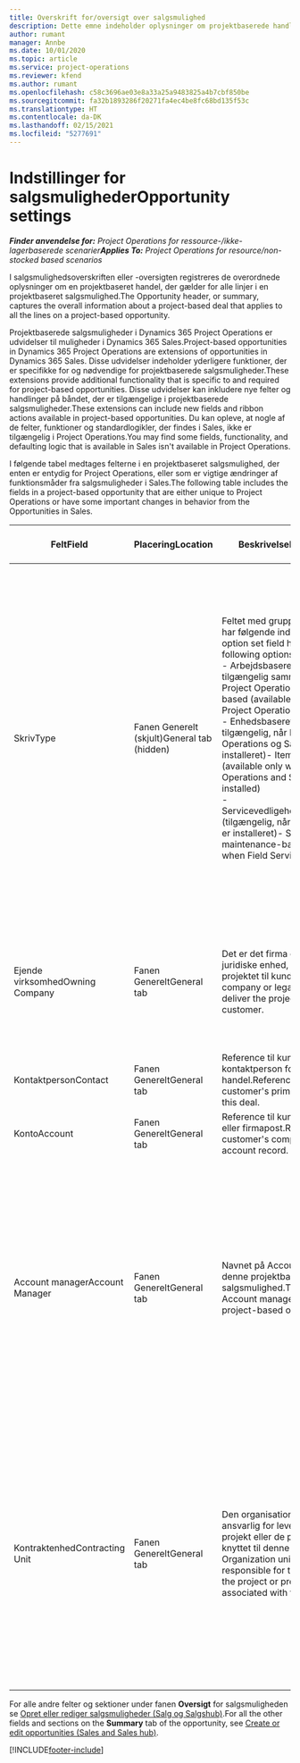 ```yaml
---
title: Overskrift for/oversigt over salgsmulighed
description: Dette emne indeholder oplysninger om projektbaserede handler og projektbaserede salgsmulighedslinjer.
author: rumant
manager: Annbe
ms.date: 10/01/2020
ms.topic: article
ms.service: project-operations
ms.reviewer: kfend
ms.author: rumant
ms.openlocfilehash: c58c3696ae03e8a33a25a9483825a4b7cbf850be
ms.sourcegitcommit: fa32b1893286f20271fa4ec4be8fc68bd135f53c
ms.translationtype: HT
ms.contentlocale: da-DK
ms.lasthandoff: 02/15/2021
ms.locfileid: "5277691"
---
```

# <a name="opportunity-settings"></a><span data-ttu-id="46fbd-103">Indstillinger for salgsmuligheder</span><span class="sxs-lookup"><span data-stu-id="46fbd-103">Opportunity settings</span></span>

<span data-ttu-id="46fbd-104">_**Finder anvendelse for:** Project Operations for ressource-/ikke-lagerbaserede scenarier_</span><span class="sxs-lookup"><span data-stu-id="46fbd-104">_**Applies To:** Project Operations for resource/non-stocked based scenarios_</span></span>


<span data-ttu-id="46fbd-105">I salgsmulighedsoverskriften eller -oversigten registreres de overordnede oplysninger om en projektbaseret handel, der gælder for alle linjer i en projektbaseret salgsmulighed.</span><span class="sxs-lookup"><span data-stu-id="46fbd-105">The Opportunity header, or summary, captures the overall information about a project-based deal that applies to all the lines on a project-based opportunity.</span></span>

<span data-ttu-id="46fbd-106">Projektbaserede salgsmuligheder i Dynamics 365 Project Operations er udvidelser til muligheder i Dynamics 365 Sales.</span><span class="sxs-lookup"><span data-stu-id="46fbd-106">Project-based opportunities in Dynamics 365 Project Operations are extensions of opportunities in Dynamics 365 Sales.</span></span> <span data-ttu-id="46fbd-107">Disse udvidelser indeholder yderligere funktioner, der er specifikke for og nødvendige for projektbaserede salgsmuligheder.</span><span class="sxs-lookup"><span data-stu-id="46fbd-107">These extensions provide additional functionality that is specific to and required for project-based opportunities.</span></span> <span data-ttu-id="46fbd-108">Disse udvidelser kan inkludere nye felter og handlinger på båndet, der er tilgængelige i projektbaserede salgsmuligheder.</span><span class="sxs-lookup"><span data-stu-id="46fbd-108">These extensions can include new fields and ribbon actions available in project-based opportunities.</span></span> <span data-ttu-id="46fbd-109">Du kan opleve, at nogle af de felter, funktioner og standardlogikler, der findes i Sales, ikke er tilgængelig i Project Operations.</span><span class="sxs-lookup"><span data-stu-id="46fbd-109">You may find some fields, functionality, and defaulting logic that is available in Sales isn't available in Project Operations.</span></span>

<span data-ttu-id="46fbd-110">I følgende tabel medtages felterne i en projektbaseret salgsmulighed, der enten er entydig for Project Operations, eller som er vigtige ændringer af funktionsmåder fra salgsmuligheder i Sales.</span><span class="sxs-lookup"><span data-stu-id="46fbd-110">The following table includes the fields in a project-based opportunity that are either unique to Project Operations or have some important changes in behavior from the Opportunities in Sales.</span></span>

| <span data-ttu-id="46fbd-111">**Felt**</span><span class="sxs-lookup"><span data-stu-id="46fbd-111">**Field**</span></span> | <span data-ttu-id="46fbd-112">**Placering**</span><span class="sxs-lookup"><span data-stu-id="46fbd-112">**Location**</span></span> | <span data-ttu-id="46fbd-113">**Beskrivelse**</span><span class="sxs-lookup"><span data-stu-id="46fbd-113">**Description**</span></span> | <span data-ttu-id="46fbd-114">**Downstream-virkning**</span><span class="sxs-lookup"><span data-stu-id="46fbd-114">**Downstream impact**</span></span> |
| --- | --- | --- | --- |
| <span data-ttu-id="46fbd-115">Skriv</span><span class="sxs-lookup"><span data-stu-id="46fbd-115">Type</span></span> | <span data-ttu-id="46fbd-116">Fanen Generelt (skjult)</span><span class="sxs-lookup"><span data-stu-id="46fbd-116">General tab (hidden)</span></span> | <span data-ttu-id="46fbd-117">Feltet med grupperet indstilling har følgende indstillinger:</span><span class="sxs-lookup"><span data-stu-id="46fbd-117">This option set field has the following options:</span></span></br><span data-ttu-id="46fbd-118">- Arbejdsbaseret (kun tilgængelig sammen med Project Operations)</span><span class="sxs-lookup"><span data-stu-id="46fbd-118">- Work-based (available only with Project Operations)</span></span></br><span data-ttu-id="46fbd-119">- Enhedsbaseret (kun tilgængelig, når Project Operations og Sales er installeret)</span><span class="sxs-lookup"><span data-stu-id="46fbd-119">- Item-based (available only when Project Operations and Sales are installed)</span></span></br><span data-ttu-id="46fbd-120">- Servicevedligeholdelsesbaseret (tilgængelig, når Field Service er installeret)</span><span class="sxs-lookup"><span data-stu-id="46fbd-120">- Service maintenance-based (available when Field Service is installed)</span></span> | <span data-ttu-id="46fbd-121">Når du bruger Project Operations, angives værdien i dette felt automatisk til **Arbejdsbaseret**, hvilket klassificerer salgsmuligheden som projektbaseret.</span><span class="sxs-lookup"><span data-stu-id="46fbd-121">When you use Project Operations, this field value is automatically set to **Work-based** which classifies the Opportunity as project-based.</span></span> <span data-ttu-id="46fbd-122">En salgsmulighed bør være projektbaseret for at aktivere alle projektspecifikke udvidelser og funktioner i den efterfølgende salgsproces for denne aftale.</span><span class="sxs-lookup"><span data-stu-id="46fbd-122">An Opportunity should be project-based to enable all project-specific extensions and functionality in the downstream sales process for this deal.</span></span> |
| <span data-ttu-id="46fbd-123">Ejende virksomhed</span><span class="sxs-lookup"><span data-stu-id="46fbd-123">Owning Company</span></span> | <span data-ttu-id="46fbd-124">Fanen Generelt</span><span class="sxs-lookup"><span data-stu-id="46fbd-124">General tab</span></span> | <span data-ttu-id="46fbd-125">Det er det firma eller den juridiske enhed, der leverer projektet til kunden.</span><span class="sxs-lookup"><span data-stu-id="46fbd-125">This is the company or legal entity that will deliver the project for the customer.</span></span> | <span data-ttu-id="46fbd-126">Oplysningerne i feltet kopieres til det tilsvarende felt i det projekttilbud, der er oprettet ud fra denne salgsmulighed.</span><span class="sxs-lookup"><span data-stu-id="46fbd-126">This field information will be copied to the corresponding field on the Project quote that is created from this Opportunity.</span></span> |
| <span data-ttu-id="46fbd-127">Kontaktperson</span><span class="sxs-lookup"><span data-stu-id="46fbd-127">Contact</span></span> | <span data-ttu-id="46fbd-128">Fanen Generelt</span><span class="sxs-lookup"><span data-stu-id="46fbd-128">General tab</span></span> | <span data-ttu-id="46fbd-129">Reference til kundens primære kontaktperson for denne handel.</span><span class="sxs-lookup"><span data-stu-id="46fbd-129">Reference to the customer's primary contact for this deal.</span></span> | |
| <span data-ttu-id="46fbd-130">Konto</span><span class="sxs-lookup"><span data-stu-id="46fbd-130">Account</span></span> | <span data-ttu-id="46fbd-131">Fanen Generelt</span><span class="sxs-lookup"><span data-stu-id="46fbd-131">General tab</span></span> | <span data-ttu-id="46fbd-132">Reference til kundens firma eller firmapost.</span><span class="sxs-lookup"><span data-stu-id="46fbd-132">Reference to the customer's company or account record.</span></span> | |
| <span data-ttu-id="46fbd-133">Account manager</span><span class="sxs-lookup"><span data-stu-id="46fbd-133">Account Manager</span></span> | <span data-ttu-id="46fbd-134">Fanen Generelt</span><span class="sxs-lookup"><span data-stu-id="46fbd-134">General tab</span></span> | <span data-ttu-id="46fbd-135">Navnet på Account manager for denne projektbaserede salgsmulighed.</span><span class="sxs-lookup"><span data-stu-id="46fbd-135">The name of the Account manager for this project-based opportunity.</span></span> | <span data-ttu-id="46fbd-136">Account manageren er ansvarlig for at administrere relationen til kunden ved at fuldføre dette projekt.</span><span class="sxs-lookup"><span data-stu-id="46fbd-136">The Account manager is responsible for managing the relationship with the customer through the completion of this project.</span></span> <span data-ttu-id="46fbd-137">På basis af den reserverbare ressourcepost, der er knyttet til Account manager, angives standarden for kontraktenheden.</span><span class="sxs-lookup"><span data-stu-id="46fbd-137">Based on the bookable resource record tied to the Account manager, the contracting unit is defaulted.</span></span> |
| <span data-ttu-id="46fbd-138">Kontraktenhed</span><span class="sxs-lookup"><span data-stu-id="46fbd-138">Contracting Unit</span></span> | <span data-ttu-id="46fbd-139">Fanen Generelt</span><span class="sxs-lookup"><span data-stu-id="46fbd-139">General tab</span></span> | <span data-ttu-id="46fbd-140">Den organisationsenhed, der er ansvarlig for leveringen af det projekt eller de projekter, der er knyttet til denne handel.</span><span class="sxs-lookup"><span data-stu-id="46fbd-140">The Organization unit that is responsible for the delivery of the project or projects associated with this deal.</span></span> | <span data-ttu-id="46fbd-141">Kontraktenheden er afdelingen i det firma, der skal gennemføre projekterne, når handlen er indgået.</span><span class="sxs-lookup"><span data-stu-id="46fbd-141">The contracting unit is the division of the company that will complete the project(s) after the deal is closed.</span></span> <span data-ttu-id="46fbd-142">Alle kontraherende enheder har en valuta, og denne valuta bruges til at rapportere de anslåede og faktiske omkostninger, der er påløbet i løbet af projektet.</span><span class="sxs-lookup"><span data-stu-id="46fbd-142">Every contracting unit has a currency, and this currency is used to report estimated and actual costs incurred during the project.</span></span> |

<span data-ttu-id="46fbd-143">For alle andre felter og sektioner under fanen **Oversigt** for salgsmuligheden se [Opret eller rediger salgsmuligheder (Salg og Salgshub)](https://docs.microsoft.com/dynamics365/sales-enterprise/create-edit-opportunity-sales).</span><span class="sxs-lookup"><span data-stu-id="46fbd-143">For all the other fields and sections on the **Summary** tab of the opportunity, see [Create or edit opportunities (Sales and Sales hub)](https://docs.microsoft.com/dynamics365/sales-enterprise/create-edit-opportunity-sales).</span></span>


[!INCLUDE[footer-include](../includes/footer-banner.md)]